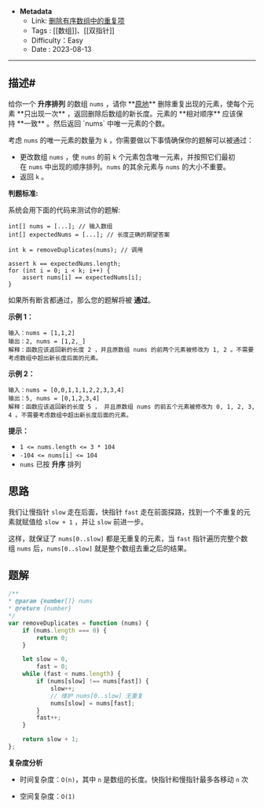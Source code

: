 - **Metadata**
	- Link:  [删除有序数组中的重复项](https://leetcode.cn/problems/remove-duplicates-from-sorted-array/description/ "https://leetcode.cn/problems/remove-duplicates-from-sorted-array/description/")
	- Tags : [[数组]]、[[双指针]]
	- Difficulty：Easy
	- Date : 2023-08-13
---
## 描述#

给你一个 **升序排列** 的数组 `nums` ，请你 **[原地](http://baike.baidu.com/item/%E5%8E%9F%E5%9C%B0%E7%AE%97%E6%B3%95 "http://baike.baidu.com/item/%E5%8E%9F%E5%9C%B0%E7%AE%97%E6%B3%95")** 删除重复出现的元素，使每个元素 **只出现一次** ，返回删除后数组的新长度。元素的 **相对顺序** 应该保持 **一致** 。然后返回 `nums` 中唯一元素的个数。

考虑 `nums` 的唯一元素的数量为 `k` ，你需要做以下事情确保你的题解可以被通过：

- 更改数组 `nums` ，使 `nums` 的前 `k` 个元素包含唯一元素，并按照它们最初在 `nums` 中出现的顺序排列。`nums` 的其余元素与 `nums` 的大小不重要。
- 返回 `k` 。

**判题标准:**

系统会用下面的代码来测试你的题解:

```
int[] nums = [...]; // 输入数组
int[] expectedNums = [...]; // 长度正确的期望答案

int k = removeDuplicates(nums); // 调用

assert k == expectedNums.length;
for (int i = 0; i < k; i++) {
    assert nums[i] == expectedNums[i];
}
```

如果所有断言都通过，那么您的题解将被 **通过**。

**示例 1：**

```
输入：nums = [1,1,2]
输出：2, nums = [1,2,_]
解释：函数应该返回新的长度 2 ，并且原数组 nums 的前两个元素被修改为 1, 2 。不需要考虑数组中超出新长度后面的元素。
```

**示例 2：**

```
输入：nums = [0,0,1,1,1,2,2,3,3,4]
输出：5, nums = [0,1,2,3,4]
解释：函数应该返回新的长度 5 ， 并且原数组 nums 的前五个元素被修改为 0, 1, 2, 3, 4 。不需要考虑数组中超出新长度后面的元素。
```

**提示：**

- `1 <= nums.length <= 3 * 104`
- `-104 <= nums[i] <= 104`
- `nums` 已按 **升序** 排列

## 思路

我们让慢指针 `slow` 走在后面，快指针 `fast` 走在前面探路，找到一个不重复的元素就赋值给 `slow + 1` ，并让 `slow` 前进一步。

这样，就保证了 `nums[0..slow]` 都是无重复的元素，当 `fast` 指针遍历完整个数组 `nums` 后，`nums[0..slow]` 就是整个数组去重之后的结果。

## 题解

```js
/**
* @param {number[]} nums
* @return {number}
*/
var removeDuplicates = function (nums) {
    if (nums.length === 0) {
        return 0;
    }

    let slow = 0,
        fast = 0;
    while (fast < nums.length) {
        if (nums[slow] !== nums[fast]) {
            slow++;
            // 维护 nums[0..slow] 无重复
            nums[slow] = nums[fast];
        }
        fast++;
    }

    return slow + 1;
};

```

**复杂度分析**

- 时间复杂度：`O(n)`，其中 `n` 是数组的长度。快指针和慢指针最多各移动 `n` 次

- 空间复杂度：`O(1)`